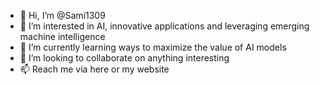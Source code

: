 - 👋 Hi, I’m @Sami1309
- 👀 I’m interested in AI, innovative applications and leveraging emerging machine intelligence
- 🌱 I’m currently learning ways to maximize the value of AI models
- 💞️ I’m looking to collaborate on anything interesting
- 📫 Reach me via here or my website

<!---
Sami1309/Sami1309 is a ✨ special ✨ repository because its `README.md` (this file) appears on your GitHub profile.
You can click the Preview link to take a look at your changes.
--->
